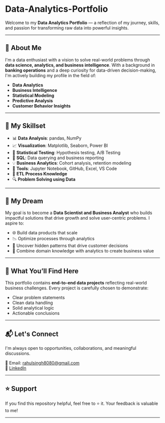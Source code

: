# Data-Analytics-Portfolio

Welcome to my **Data Analytics Portfolio** — a reflection of my journey, skills, and passion for transforming raw data into powerful insights.

---

## 🚀 About Me

I'm a data enthusiast with a vision to solve real-world problems through **data science, analytics, and business intelligence**. With a background in **banking operations** and a deep curiosity for data-driven decision-making, I'm actively building my profile in the field of:

- **Data Analytics**
- **Business Intelligence**
- **Statistical Modeling**
- **Predictive Analysis**
- **Customer Behavior Insights**

---

## 🧠 My Skillset

- 📊 **Data Analysis**: pandas, NumPy  
- 📈 **Visualization**: Matplotlib, Seaborn, Power BI  
- 🧪 **Statistical Testing**: Hypothesis testing, A/B Testing  
- 🧮 **SQL**: Data querying and business reporting  
- 💡 **Business Analytics**: Cohort analysis, retention modeling  
- 🧰 **Tools**: Jupyter Notebook, GitHub, Excel, VS Code  
- 🔄 **ETL Process Knowledge**  
- 🔍 **Problem Solving using Data**

---

## 🎯 My Dream

My goal is to become a **Data Scientist and Business Analyst** who builds impactful solutions that drive growth and solve user-centric problems. I aspire to:

- 🌐 Build data products that scale
- 📉 Optimize processes through analytics
- 🔎 Uncover hidden patterns that drive customer decisions
- 💼 Combine domain knowledge with analytics to create business value

---

## 📂 What You’ll Find Here

This portfolio contains **end-to-end data projects** reflecting real-world business challenges. Every project is carefully chosen to demonstrate:

- Clear problem statements  
- Clean data handling  
- Solid analytical logic  
- Actionable conclusions

---

## 📬 Let's Connect

I'm always open to opportunities, collaborations, and meaningful discussions.

📧 Email: rahulsingh8080@gmail.com  
🔗 [LinkedIn](https://www.linkedin.com/in/rahul-singh-583a3619b/)

---

## ⭐ Support

If you find this repository helpful, feel free to ⭐ it. Your feedback is valuable to me!

---

